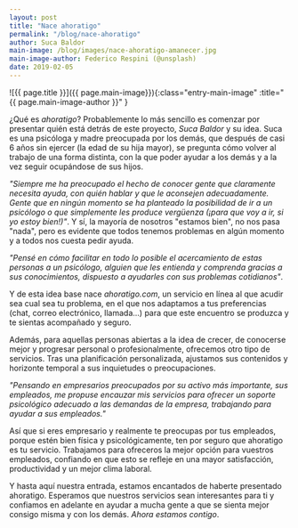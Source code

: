 ```yaml
---
layout: post
title: "Nace ahoratigo"
permalink: "/blog/nace-ahoratigo"
author: Suca Baldor
main-image: /blog/images/nace-ahoratigo-amanecer.jpg
main-image-author: Federico Respini (@unsplash)
date: 2019-02-05
---
```


![{{ page.title }}]({{ page.main-image}}){:class="entry-main-image" :title="{{ page.main-image-author }}" }

¿Qué es *ahoratigo*? Probablemente lo más sencillo es comenzar por presentar quién está detrás de este proyecto, *Suca Baldor* y su idea. Suca es una psicóloga y madre preocupada por los demás, que después de casi 6 años sin ejercer (la edad de su hija mayor), se pregunta cómo volver al trabajo de una forma distinta, con la que poder ayudar a los demás y a la vez seguir ocupándose de sus hijos.

*"Siempre me ha preocupado el hecho de conocer gente que claramente necesita ayuda, con quién hablar y que le aconsejen adecuadamente. Gente que en ningún momento se ha planteado la posibilidad de ir a un psicólogo o que simplemente les produce vergüenza (¡para que voy a ir, si yo estoy bien!)"*. Y sí, la mayoría de nosotros "estamos bien", no nos pasa "nada", pero es evidente que todos tenemos problemas en algún momento y a todos nos cuesta pedir ayuda.

*"Pensé en cómo facilitar en todo lo posible el acercamiento de estas personas a un psicólogo, alguien que les entienda y comprenda gracias a sus conocimientos, dispuesto a ayudarles con sus problemas cotidianos"*.

Y de esta idea base nace *ahoratigo.com*, un servicio en línea al que acudir sea cual sea tu problema, en el que nos adaptamos a tus preferencias (chat, correo electrónico, llamada...) para que este encuentro se produzca y te sientas acompañado y seguro.

Además, para aquellas personas abiertas a la idea de crecer, de conocerse mejor y progresar personal o profesionalmente, ofrecemos otro tipo de servicios. Tras una planificación personalizada, ajustamos sus contenidos y horizonte temporal a sus inquietudes o preocupaciones.

*"Pensando en empresarios preocupados por su activo más importante, sus empleados, me propuse encauzar mis servicios para ofrecer un soporte psicológico adecuado a las demandas de la empresa, trabajando para ayudar a sus empleados."*

Así que si eres empresario y realmente te preocupas por tus empleados, porque estén bien física y psicológicamente, ten por seguro que ahoratigo es tu servicio. Trabajamos para ofreceros la mejor opción para vuestros empleados, confiando en que esto se refleje en una mayor satisfacción, productividad y un mejor clima laboral.

Y hasta aquí nuestra entrada, estamos encantados de haberte presentado ahoratigo. Esperamos que nuestros servicios sean interesantes para ti y confiamos en adelante en ayudar a mucha gente a que se sienta mejor consigo misma y con los demás. *Ahora estamos contigo*.
